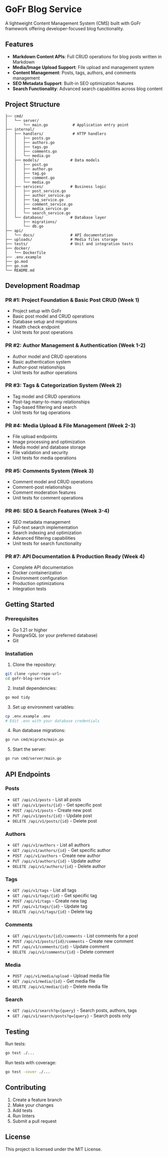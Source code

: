 # GoFr Blog Service

A lightweight Content Management System (CMS) built with GoFr framework offering developer-focused blog functionality.

## Features

- **Markdown Content APIs**: Full CRUD operations for blog posts written in Markdown
- **Media/Image Upload Support**: File upload and management system
- **Content Management**: Posts, tags, authors, and comments management
- **SEO Metadata Support**: Built-in SEO optimization features
- **Search Functionality**: Advanced search capabilities across blog content

## Project Structure

```
├── cmd/
│   └── server/
│       └── main.go           # Application entry point
├── internal/
│   ├── handlers/             # HTTP handlers
│   │   ├── posts.go
│   │   ├── authors.go
│   │   ├── tags.go
│   │   ├── comments.go
│   │   └── media.go
│   ├── models/              # Data models
│   │   ├── post.go
│   │   ├── author.go
│   │   ├── tag.go
│   │   ├── comment.go
│   │   └── media.go
│   ├── services/            # Business logic
│   │   ├── post_service.go
│   │   ├── author_service.go
│   │   ├── tag_service.go
│   │   ├── comment_service.go
│   │   ├── media_service.go
│   │   └── search_service.go
│   └── database/            # Database layer
│       ├── migrations/
│       └── db.go
├── api/
│   └── docs/                # API documentation
├── uploads/                 # Media files storage
├── tests/                   # Unit and integration tests
├── docker/
│   └── Dockerfile
├── .env.example
├── go.mod
├── go.sum
└── README.md
```

## Development Roadmap

### PR #1: Project Foundation & Basic Post CRUD (Week 1)
- Project setup with GoFr
- Basic post model and CRUD operations
- Database setup and migrations
- Health check endpoint
- Unit tests for post operations

### PR #2: Author Management & Authentication (Week 1-2)
- Author model and CRUD operations
- Basic authentication system
- Author-post relationships
- Unit tests for author operations

### PR #3: Tags & Categorization System (Week 2)
- Tag model and CRUD operations
- Post-tag many-to-many relationships
- Tag-based filtering and search
- Unit tests for tag operations

### PR #4: Media Upload & File Management (Week 2-3)
- File upload endpoints
- Image processing and optimization
- Media model and database storage
- File validation and security
- Unit tests for media operations

### PR #5: Comments System (Week 3)
- Comment model and CRUD operations
- Comment-post relationships
- Comment moderation features
- Unit tests for comment operations

### PR #6: SEO & Search Features (Week 3-4)
- SEO metadata management
- Full-text search implementation
- Search indexing and optimization
- Advanced filtering capabilities
- Unit tests for search functionality

### PR #7: API Documentation & Production Ready (Week 4)
- Complete API documentation
- Docker containerization
- Environment configuration
- Production optimizations
- Integration tests

## Getting Started

### Prerequisites
- Go 1.21 or higher
- PostgreSQL (or your preferred database)
- Git

### Installation

1. Clone the repository:
```bash
git clone <your-repo-url>
cd gofr-blog-service
```

2. Install dependencies:
```bash
go mod tidy
```

3. Set up environment variables:
```bash
cp .env.example .env
# Edit .env with your database credentials
```

4. Run database migrations:
```bash
go run cmd/migrate/main.go
```

5. Start the server:
```bash
go run cmd/server/main.go
```

## API Endpoints

### Posts
- `GET /api/v1/posts` - List all posts
- `GET /api/v1/posts/{id}` - Get specific post
- `POST /api/v1/posts` - Create new post
- `PUT /api/v1/posts/{id}` - Update post
- `DELETE /api/v1/posts/{id}` - Delete post

### Authors
- `GET /api/v1/authors` - List all authors
- `GET /api/v1/authors/{id}` - Get specific author
- `POST /api/v1/authors` - Create new author
- `PUT /api/v1/authors/{id}` - Update author
- `DELETE /api/v1/authors/{id}` - Delete author

### Tags
- `GET /api/v1/tags` - List all tags
- `GET /api/v1/tags/{id}` - Get specific tag
- `POST /api/v1/tags` - Create new tag
- `PUT /api/v1/tags/{id}` - Update tag
- `DELETE /api/v1/tags/{id}` - Delete tag

### Comments
- `GET /api/v1/posts/{id}/comments` - List comments for a post
- `POST /api/v1/posts/{id}/comments` - Create new comment
- `PUT /api/v1/comments/{id}` - Update comment
- `DELETE /api/v1/comments/{id}` - Delete comment

### Media
- `POST /api/v1/media/upload` - Upload media file
- `GET /api/v1/media/{id}` - Get media file
- `DELETE /api/v1/media/{id}` - Delete media file

### Search
- `GET /api/v1/search?q={query}` - Search posts, authors, tags
- `GET /api/v1/search/posts?q={query}` - Search posts only

## Testing

Run tests:
```bash
go test ./...
```

Run tests with coverage:
```bash
go test -cover ./...
```

## Contributing

1. Create a feature branch
2. Make your changes
3. Add tests
4. Run linters
5. Submit a pull request

## License

This project is licensed under the MIT License.
